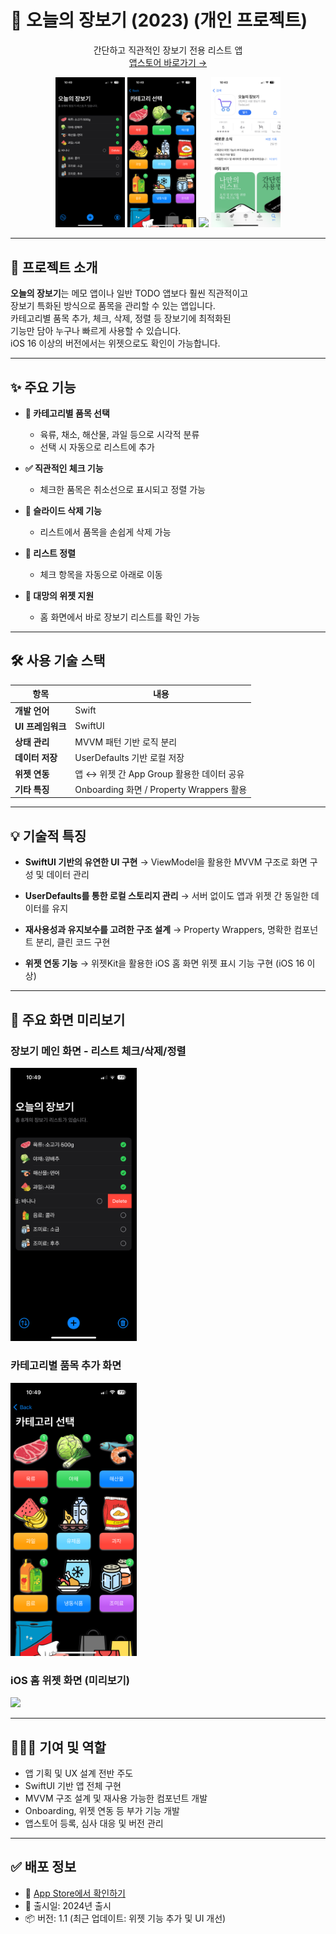 # 🛒 오늘의 장보기 (2023) (개인 프로젝트)

<div align="center">

간단하고 직관적인 장보기 전용 리스트 앱  
[앱스토어 바로가기 →](https://apps.apple.com/kr/app/%EC%98%A4%EB%8A%98%EC%9D%98-%EC%9E%A5%EB%B3%B4%EA%B8%B0/id6472140588)

<img src="assets/img/grocery1.PNG" width="22%" />
<img src="assets/img/grocery2.PNG" width="22%" />
<img src="assets/img/grocery3.PNG" width="22%" />
<img src="assets/img/grocery4.PNG" width="22%" />

</div>

---

## 📝 프로젝트 소개

**오늘의 장보기**는 메모 앱이나 일반 TODO 앱보다 훨씬 직관적이고  
장보기 특화된 방식으로 품목을 관리할 수 있는 앱입니다.  
카테고리별 품목 추가, 체크, 삭제, 정렬 등 장보기에 최적화된  
기능만 담아 누구나 빠르게 사용할 수 있습니다.  
iOS 16 이상의 버전에서는 위젯으로도 확인이 가능합니다.

---

## ✨ 주요 기능

- **🧾 카테고리별 품목 선택**

  - 육류, 채소, 해산물, 과일 등으로 시각적 분류
  - 선택 시 자동으로 리스트에 추가

- **✅ 직관적인 체크 기능**

  - 체크한 품목은 취소선으로 표시되고 정렬 가능

- **🧹 슬라이드 삭제 기능**

  - 리스트에서 품목을 손쉽게 삭제 가능

- **🔀 리스트 정렬**

  - 체크 항목을 자동으로 아래로 이동

- **📱 대망의 위젯 지원**
  - 홈 화면에서 바로 장보기 리스트를 확인 가능

---

## 🛠️ 사용 기술 스택

| 항목              | 내용                                      |
| ----------------- | ----------------------------------------- |
| **개발 언어**     | Swift                                     |
| **UI 프레임워크** | SwiftUI                                   |
| **상태 관리**     | MVVM 패턴 기반 로직 분리                  |
| **데이터 저장**   | UserDefaults 기반 로컬 저장               |
| **위젯 연동**     | 앱 ↔ 위젯 간 App Group 활용한 데이터 공유 |
| **기타 특징**     | Onboarding 화면 / Property Wrappers 활용  |

---

## 💡 기술적 특징

- **SwiftUI 기반의 유연한 UI 구현**
  → ViewModel을 활용한 MVVM 구조로 화면 구성 및 데이터 관리

- **UserDefaults를 통한 로컬 스토리지 관리**
  → 서버 없이도 앱과 위젯 간 동일한 데이터를 유지

- **재사용성과 유지보수를 고려한 구조 설계**
  → Property Wrappers, 명확한 컴포넌트 분리, 클린 코드 구현

- **위젯 연동 기능**
  → 위젯Kit을 활용한 iOS 홈 화면 위젯 표시 기능 구현 (iOS 16 이상)

---

## 📱 주요 화면 미리보기

### 장보기 메인 화면 - 리스트 체크/삭제/정렬

<img src="assets/img/grocery1.PNG" width="40%" />

### 카테고리별 품목 추가 화면

<img src="assets/img/grocery2.PNG" width="40%" />

### iOS 홈 위젯 화면 (미리보기)

<img src="assets/img/grocery3.PNG" width="40%" />

---

## 🙋🏻‍♂️ 기여 및 역할

- 앱 기획 및 UX 설계 전반 주도
- SwiftUI 기반 앱 전체 구현
- MVVM 구조 설계 및 재사용 가능한 컴포넌트 개발
- Onboarding, 위젯 연동 등 부가 기능 개발
- 앱스토어 등록, 심사 대응 및 버전 관리

---

## ✅ 배포 정보

- 📱 [App Store에서 확인하기](https://apps.apple.com/kr/app/%EC%98%A4%EB%8A%98%EC%9D%98-%EC%9E%A5%EB%B3%B4%EA%B8%B0/id6472140588)
- 📅 출시일: 2024년 출시
- 📦 버전: 1.1 (최근 업데이트: 위젯 기능 추가 및 UI 개선)

